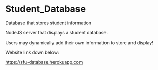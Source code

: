 # Student_Database
Database that stores student information

NodeJS server that displays a student database. 

Users may dynamically add their own information to store and display!

Website link down below:

https://sfu-database.herokuapp.com
